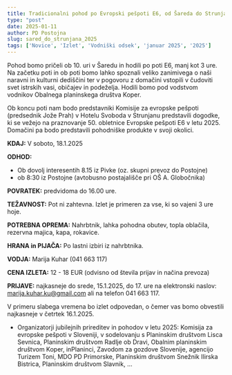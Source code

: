 ```yaml
---
title: Tradicionalni pohod po Evropski pešpoti E6, od Šareda do Strunjana
type: "post"
date: 2025-01-11
author: PD Postojna
slug: sared_do_strunjana_2025
tags: ['Novice', 'Izlet', 'Vodniški odsek', 'januar 2025', '2025']
---
```


Pohod bomo pričeli ob 10. uri v Šaredu in hodili po poti E6, manj kot 3 ure. Na začetku poti in ob poti bomo lahko spoznali veliko zanimivega o naši naravni in kulturni dediščini ter v pogovoru z domačini vstopili v čudoviti svet istrskih vasi, običajev in podeželja. Hodili bomo pod vodstvom vodnikov Obalnega planinskega društva Koper. 

Ob koncu poti nam bodo predstavniki Komisije za evropske pešpoti (predsednik Jože Prah) v Hotelu Svoboda v Strunjanu predstavili dogodke, ki se vežejo na praznovanje 50. obletnice Evropske pešpoti E6 v letu 2025. Domačini pa bodo predstavili pohodniške  produkte v svoji okolici.   

**KDAJ:** V soboto, 18.1.2025

**ODHOD:** 
- Ob dovolj interesentih 8.15 iz Pivke (oz. skupni prevoz do Postojne)
- ob 8:30 iz Postojne (avtobusno postajališče pri OŠ A. Globočnika)
 
**POVRATEK:**   predvidoma do 16.00 ure.

**TEŽAVNOST:** Pot ni zahtevna. Izlet je primeren za vse, ki so vajeni 3 ure hoje.

**POTREBNA OPREMA:** Nahrbtnik, lahka pohodna obutev, topla oblačila, rezervna majica, kapa, rokavice.

**HRANA in PIJAČA:** Po lastni izbiri iz nahrbtnika.

**VODJA:** Marija Kuhar (041 663 117)

**CENA IZLETA:** 12 - 18 EUR (odvisno od števila prijav in načina prevoza)

**PRIJAVE:** najkasneje do srede, 15.1.2025, do 17. ure  na elektronski naslov: marija.kuhar.ku@gmail.com ali na telefon 041 663 117.

V primeru slabega vremena bo izlet odpovedan, o čemer vas bomo obvestili najkasneje v četrtek 16.1.2025.

* Organizatorji jubilejnih prireditev in pohodov v letu 2025: Komisija za evropske pešpoti v Sloveniji, v sodelovanju s Planinskim društvom Lisca Sevnica, Planinskim društvom Radlje ob Dravi, Obalnim planinskim društvom Koper, inPlaninci, Zavodom za gozdove Slovenije, agencijo Turizem Toni, MDO PD Primorske, Planinskim društvom Snežnik Ilirska Bistrica, Planinskim društvom Slavnik, …
